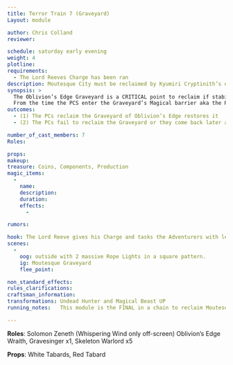 ```yaml
---
title: Terror Train 7 (Graveyard)
Layout: module

author: Chris Colland
reviewer: 

schedule: saturday early evening
weight: 4
plotline: 
requirements: 
  - The Lord Reeves Charge has been ran
description: Moutesque City must be reclaimed by Kyumiri Cryptinith’s decree. The seventh and final target is the Graveyard.
synopsis: >
  The Oblivion’s Edge Graveyard is a CRITICAL point to reclaim if stability is to be restored to Moutesque. There are powerful warriors and mages in the Graves here, some fresh and some aged.Once they “Enter” the Graveyard, the Players must defend it until the “timer runs out” and the Ritual is complete being cast off-screen by Solomon Zeneth to “purify” the Graveyard. The ritual takes 10 minutes to complete. 
  From the time the PCS enter the Graveyard’s Magical barrier aka the Ropelights, RITUAL BEGIN will be called to signify the timer.  The battle will be a contestant 10 minute battle. Wave 1 will spawn the second RITUAL BEGIN is called. Any dead NPCs will respawn after 60 second of death. The Oblivion’s Edge Wraith will not respawn BUT will be replaced by the Gravesinger who is the Skeleton Warlords “Healer” 
outcomes: 
  - (1) The PCs reclaim the Graveyard of Oblivion’s Edge restores it
  - (2) The PCs fail to reclaim the Graveyard or they come back later a respawn

number_of_cast_members: 7
Roles: 

props: 
makeup: 
treasure: Coins, Components, Production
magic_items:
  - 
    name: 
    description:  
    duration: 
    effects: 
      - 

rumors: 

hook: The Lord Reeve gives his Charge and tasks the Adventurers with leading an expeditionary force to reclaim Moutesque under the Oblivion’s Edge advice
scenes: 
  - 
    oog: outside with 2 massive Rope Lights in a square pattern.
    ig: Moutesque Graveyard
    flee_point: 

non_standard_effects: 
rules_clarifications: 
craftsman_information: 
transformations: Undead Hunter and Magical Beast UP
running_notes:   This module is the FINAL in a chain to reclaim Moutesque. The difficulty on this one is  ramped up. Play this fight with the intensity on NPC Side of a  PC group as some players will have active transforms.

---
```






**Roles**: Solomon Zeneth (Whispering Wind only off-screen) Oblivion’s Edge Wraith, Gravesinger x1, Skeleton Warlord x5

**Props**:  White Tabards, Red Tabard 









 

 

 

